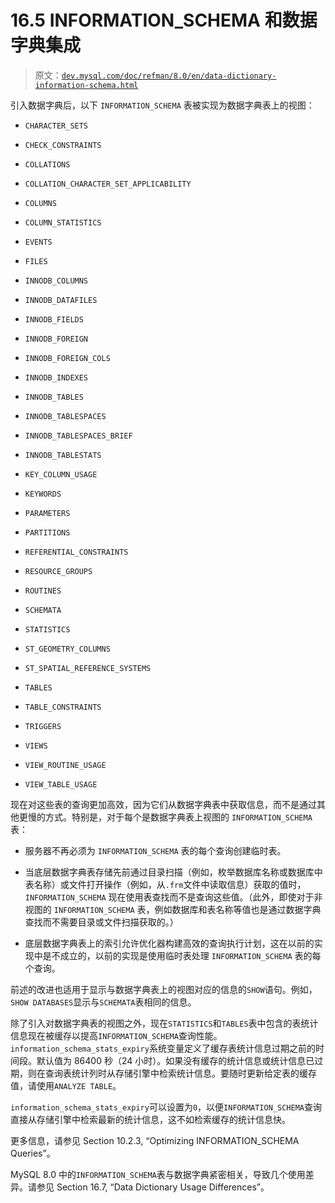 # 16.5 INFORMATION_SCHEMA 和数据字典集成

> 原文：[`dev.mysql.com/doc/refman/8.0/en/data-dictionary-information-schema.html`](https://dev.mysql.com/doc/refman/8.0/en/data-dictionary-information-schema.html)

引入数据字典后，以下 `INFORMATION_SCHEMA` 表被实现为数据字典表上的视图：

+   `CHARACTER_SETS`

+   `CHECK_CONSTRAINTS`

+   `COLLATIONS`

+   `COLLATION_CHARACTER_SET_APPLICABILITY`

+   `COLUMNS`

+   `COLUMN_STATISTICS`

+   `EVENTS`

+   `FILES`

+   `INNODB_COLUMNS`

+   `INNODB_DATAFILES`

+   `INNODB_FIELDS`

+   `INNODB_FOREIGN`

+   `INNODB_FOREIGN_COLS`

+   `INNODB_INDEXES`

+   `INNODB_TABLES`

+   `INNODB_TABLESPACES`

+   `INNODB_TABLESPACES_BRIEF`

+   `INNODB_TABLESTATS`

+   `KEY_COLUMN_USAGE`

+   `KEYWORDS`

+   `PARAMETERS`

+   `PARTITIONS`

+   `REFERENTIAL_CONSTRAINTS`

+   `RESOURCE_GROUPS`

+   `ROUTINES`

+   `SCHEMATA`

+   `STATISTICS`

+   `ST_GEOMETRY_COLUMNS`

+   `ST_SPATIAL_REFERENCE_SYSTEMS`

+   `TABLES`

+   `TABLE_CONSTRAINTS`

+   `TRIGGERS`

+   `VIEWS`

+   `VIEW_ROUTINE_USAGE`

+   `VIEW_TABLE_USAGE`

现在对这些表的查询更加高效，因为它们从数据字典表中获取信息，而不是通过其他更慢的方式。特别是，对于每个是数据字典表上视图的 `INFORMATION_SCHEMA` 表：

+   服务器不再必须为 `INFORMATION_SCHEMA` 表的每个查询创建临时表。

+   当底层数据字典表存储先前通过目录扫描（例如，枚举数据库名称或数据库中表名称）或文件打开操作（例如，从`.frm`文件中读取信息）获取的值时，`INFORMATION_SCHEMA` 现在使用表查找而不是查询这些值。（此外，即使对于非视图的 `INFORMATION_SCHEMA` 表，例如数据库和表名称等值也是通过数据字典查找而不需要目录或文件扫描获取的。）

+   底层数据字典表上的索引允许优化器构建高效的查询执行计划，这在以前的实现中是不成立的，以前的实现是使用临时表处理 `INFORMATION_SCHEMA` 表的每个查询。

前述的改进也适用于显示与数据字典表上的视图对应的信息的`SHOW`语句。例如，`SHOW DATABASES`显示与`SCHEMATA`表相同的信息。

除了引入对数据字典表的视图之外，现在`STATISTICS`和`TABLES`表中包含的表统计信息现在被缓存以提高`INFORMATION_SCHEMA`查询性能。`information_schema_stats_expiry`系统变量定义了缓存表统计信息过期之前的时间段。默认值为 86400 秒（24 小时）。如果没有缓存的统计信息或统计信息已过期，则在查询表统计列时从存储引擎中检索统计信息。要随时更新给定表的缓存值，请使用`ANALYZE TABLE`。

`information_schema_stats_expiry`可以设置为`0`，以便`INFORMATION_SCHEMA`查询直接从存储引擎中检索最新的统计信息，这不如检索缓存的统计信息快。

更多信息，请参见 Section 10.2.3, “Optimizing INFORMATION_SCHEMA Queries”。

MySQL 8.0 中的`INFORMATION_SCHEMA`表与数据字典紧密相关，导致几个使用差异。请参见 Section 16.7, “Data Dictionary Usage Differences”。
